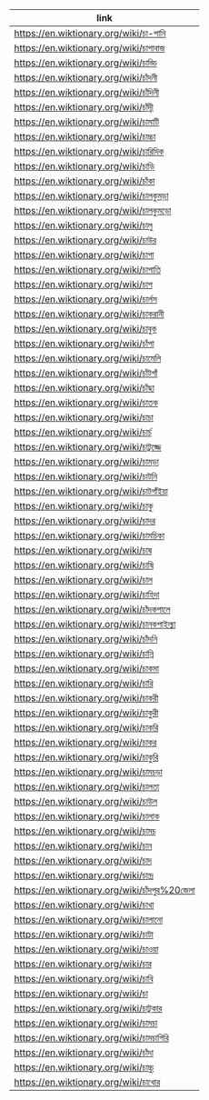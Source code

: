 |link|
|----|
|https://en.wiktionary.org/wiki/চা-পানি|
|https://en.wiktionary.org/wiki/চাপাবাজ|
|https://en.wiktionary.org/wiki/চাড্ডি|
|https://en.wiktionary.org/wiki/চাঁদনী|
|https://en.wiktionary.org/wiki/চাঁদিনী|
|https://en.wiktionary.org/wiki/চাঁদ্নী|
|https://en.wiktionary.org/wiki/চামাটি|
|https://en.wiktionary.org/wiki/চাচ্চা|
|https://en.wiktionary.org/wiki/চারিদিক|
|https://en.wiktionary.org/wiki/চাড়ি|
|https://en.wiktionary.org/wiki/চাঁকা|
|https://en.wiktionary.org/wiki/চালকুমড়া|
|https://en.wiktionary.org/wiki/চালকুমড়ো|
|https://en.wiktionary.org/wiki/চালু|
|https://en.wiktionary.org/wiki/চাউর|
|https://en.wiktionary.org/wiki/চাগা|
|https://en.wiktionary.org/wiki/চাপাতি|
|https://en.wiktionary.org/wiki/চাপ|
|https://en.wiktionary.org/wiki/চার্লস|
|https://en.wiktionary.org/wiki/চাকরানী|
|https://en.wiktionary.org/wiki/চাবুক|
|https://en.wiktionary.org/wiki/চাঁপা|
|https://en.wiktionary.org/wiki/চামেলি|
|https://en.wiktionary.org/wiki/চাঁটগাঁ|
|https://en.wiktionary.org/wiki/চাঁছা|
|https://en.wiktionary.org/wiki/চাতক|
|https://en.wiktionary.org/wiki/চাচা|
|https://en.wiktionary.org/wiki/চার্চ|
|https://en.wiktionary.org/wiki/চাটুজ্জে|
|https://en.wiktionary.org/wiki/চামড়া|
|https://en.wiktionary.org/wiki/চাটনি|
|https://en.wiktionary.org/wiki/চাটগাঁইয়া|
|https://en.wiktionary.org/wiki/চাকু|
|https://en.wiktionary.org/wiki/চাদর|
|https://en.wiktionary.org/wiki/চামচিকা|
|https://en.wiktionary.org/wiki/চাষ|
|https://en.wiktionary.org/wiki/চাষি|
|https://en.wiktionary.org/wiki/চাল|
|https://en.wiktionary.org/wiki/চাহিদা|
|https://en.wiktionary.org/wiki/চাঁদকপালে|
|https://en.wiktionary.org/wiki/চানকপাইল্যা|
|https://en.wiktionary.org/wiki/চাঁদনি|
|https://en.wiktionary.org/wiki/চান্নি|
|https://en.wiktionary.org/wiki/চাকমা|
|https://en.wiktionary.org/wiki/চারি|
|https://en.wiktionary.org/wiki/চাকরী|
|https://en.wiktionary.org/wiki/চাকুরী|
|https://en.wiktionary.org/wiki/চাকরি|
|https://en.wiktionary.org/wiki/চাকর|
|https://en.wiktionary.org/wiki/চাকুরি|
|https://en.wiktionary.org/wiki/চামচড়া|
|https://en.wiktionary.org/wiki/চালতা|
|https://en.wiktionary.org/wiki/চাউল|
|https://en.wiktionary.org/wiki/চালাক|
|https://en.wiktionary.org/wiki/চামচ|
|https://en.wiktionary.org/wiki/চান|
|https://en.wiktionary.org/wiki/চাদ|
|https://en.wiktionary.org/wiki/চান্দ্র|
|https://en.wiktionary.org/wiki/চাঁদপুর%20জেলা|
|https://en.wiktionary.org/wiki/চাখা|
|https://en.wiktionary.org/wiki/চালানো|
|https://en.wiktionary.org/wiki/চাটা|
|https://en.wiktionary.org/wiki/চাওয়া|
|https://en.wiktionary.org/wiki/চার|
|https://en.wiktionary.org/wiki/চাবি|
|https://en.wiktionary.org/wiki/চা|
|https://en.wiktionary.org/wiki/চাটুকার|
|https://en.wiktionary.org/wiki/চামচা|
|https://en.wiktionary.org/wiki/চামচাগিরি|
|https://en.wiktionary.org/wiki/চাঁদা|
|https://en.wiktionary.org/wiki/চাচ্চু|
|https://en.wiktionary.org/wiki/চাখোর|
